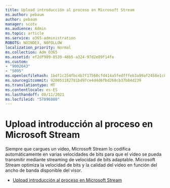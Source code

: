 ```yaml
---
title: Upload introducción al proceso en Microsoft Stream
ms.author: pebaum
author: pebaum
manager: scotv
ms.audience: Admin
ms.topic: article
ms.service: o365-administration
ROBOTS: NOINDEX, NOFOLLOW
localization_priority: Normal
ms.collection: Adm_O365
ms.assetid: ef2df989-8539-48b5-a324-97d2e09f14fe
ms.custom:
- "9002643"
- "5095"
ms.openlocfilehash: 1bdf1c254fbc4b7f17560cfd414a5fedfffeb3a99af2458e1c8f0a889ddd97bb
ms.sourcegitcommit: 920051182781bd97ce4d4d6fbd268cb37b84d239
ms.translationtype: MT
ms.contentlocale: es-ES
ms.lasthandoff: 08/11/2021
ms.locfileid: "57896880"
---
```

# <a name="upload-process-overview-in-microsoft-stream"></a>Upload introducción al proceso en Microsoft Stream

Siempre que cargues un vídeo, Microsoft Stream lo codifica automáticamente en varias velocidades de bits para que el vídeo se pueda transmitir mediante streaming de velocidad de bits adaptable. Microsoft Stream optimiza la velocidad de bits y la calidad del vídeo en función del ancho de banda disponible del visor.

- [Upload introducción al proceso en Microsoft Stream](https://docs.microsoft.com/stream/upload-process-overview)
